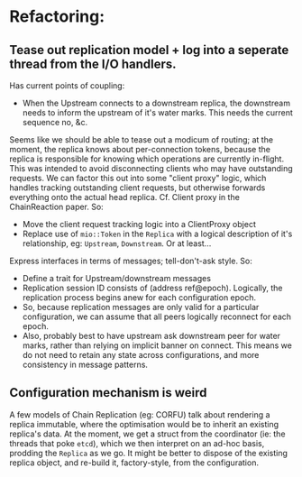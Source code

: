 # Refactoring:
## Tease out replication model + log into a seperate thread from the I/O handlers.
Has current points of coupling:

 * When the Upstream connects to a downstream replica, the downstream needs to inform the upstream of it's water marks. This needs the current sequence no, &c.

Seems like we should be able to tease out a modicum of routing; at the moment, the replica knows about per-connection tokens, because the replica is responsible for knowing which operations are currently in-flight. This was intended to avoid disconnecting clients who may have outstanding requests.  We can factor this out into some "client proxy" logic, which handles tracking outstanding client requests, but otherwise forwards everything onto the actual head replica. Cf. Client proxy in the ChainReaction paper.  So:

 * Move the client request tracking logic into a ClientProxy object
 * Replace use of `mio::Token` in the `Replica` with a logical description of it's relationship, eg: `Upstream`, `Downstream`. Or at least...

Express interfaces in terms of messages; tell-don't-ask style. So:

 * Define a trait for Upstream/downstream messages
 * Replication session ID consists of (address ref@epoch). Logically, the replication process begins anew for each configuration epoch.
 * So, because replication messages are only valid for a particular configuration, we can assume that all peers logically reconnect for each epoch.
* Also, probably best to have upstream ask downstream peer for water marks, rather than relying on implicit banner on connect. This means we do not need to retain any state across configurations, and more consistency in message patterns.
 
## Configuration mechanism is weird

A few models of Chain Replication (eg: CORFU) talk about rendering a replica immutable, where the optimisation would be to inherit an existing replica's data. At the moment, we get a struct from the coordinator (ie: the threads that poke `etcd`), which we then interpret on an ad-hoc basis, prodding the `Replica` as we go. It might be better to dispose of the existing replica object, and re-build it, factory-style, from the configuration.